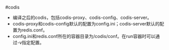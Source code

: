 #codis
* 编译之后的codis，包括codis-proxy、codis-config、codis-server。
* codis-proxy和codis-config默认的配置为config.ini；codis-server默认的配置为redis.conf。
* config.ini和redis.conf所在的容器目录为/codis/conf。在run容器时可以通过-v指定配置。

